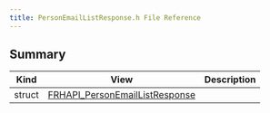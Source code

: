 ```yaml
---
title: PersonEmailListResponse.h File Reference
---
```


## Summary
| Kind | View | Description |
|------|------|-------------|
|struct|[FRHAPI_PersonEmailListResponse](/unreal-plugins/all/structfrhapi__personemaillistresponse/#structFRHAPI__PersonEmailListResponse)||
